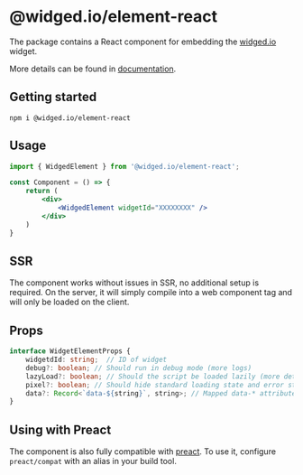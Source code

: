 # @widged.io/element-react

The package contains a React component for embedding the [widged.io](https://widged.io/) widget.

More details can be found in [documentation](https://docs.widged.io/).

## Getting started

```console
npm i @widged.io/element-react
```

## Usage

```jsx
import { WidgedElement } from '@widged.io/element-react';

const Component = () => {
    return (
        <div>
            <WidgedElement widgetId="XXXXXXXX" />
        </div>
    )
}
```

## SSR

The component works without issues in SSR, no additional setup is required. On the server, it will simply compile into a web component tag and will only be loaded on the client.


## Props

```ts
interface WidgetElementProps {
    widgetdId: string;  // ID of widget
    debug?: boolean; // Should run in debug mode (more logs)
    lazyLoad?: boolean; // Should the script be loaded lazily (more details: https://docs.widged.io/publishing)
    pixel?: boolean; // Should hide standard loading state and error state
    data?: Record<`data-${string}`, string>; // Mapped data-* attributes
}
```

## Using with Preact

The component is also fully compatible with [preact](https://preactjs.com/). To use it, configure `preact/compat` with an alias in your build tool.